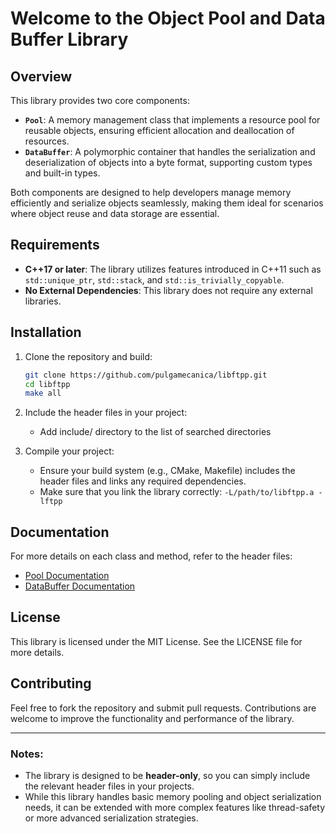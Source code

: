 # Welcome to the Object Pool and Data Buffer Library

## Overview

This library provides two core components:

- **`Pool`**: A memory management class that implements a resource pool for reusable objects, ensuring efficient allocation and deallocation of resources.
- **`DataBuffer`**: A polymorphic container that handles the serialization and deserialization of objects into a byte format, supporting custom types and built-in types.

Both components are designed to help developers manage memory efficiently and serialize objects seamlessly, making them ideal for scenarios where object reuse and data storage are essential.

## Requirements

- **C++17 or later**: The library utilizes features introduced in C++11 such as `std::unique_ptr`, `std::stack`, and `std::is_trivially_copyable`.
- **No External Dependencies**: This library does not require any external libraries.

## Installation

1. Clone the repository and build:
   ```bash
   git clone https://github.com/pulgamecanica/libftpp.git
   cd libftpp
   make all
   ```
   
2. Include the header files in your project:
   - Add include/ directory to the list of searched directories
   
3. Compile your project:
   - Ensure your build system (e.g., CMake, Makefile) includes the header files and links any required dependencies.
   - Make sure that you link the library correctly: `-L/path/to/libftpp.a -lftpp`

## Documentation

For more details on each class and method, refer to the header files:

- <a href="./data_structures.html">Pool Documentation</a>
- <a href="./data_structures.html">DataBuffer Documentation</a>

## License

This library is licensed under the MIT License. See the LICENSE file for more details.

## Contributing

Feel free to fork the repository and submit pull requests. Contributions are welcome to improve the functionality and performance of the library.

---

### Notes:

- The library is designed to be **header-only**, so you can simply include the relevant header files in your projects.
- While this library handles basic memory pooling and object serialization needs, it can be extended with more complex features like thread-safety or more advanced serialization strategies.
